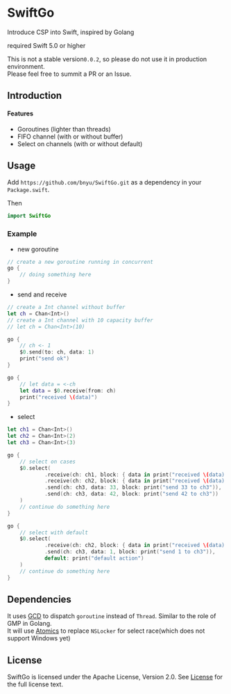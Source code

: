 # SwiftGo

Introduce CSP into Swift, inspired by Golang

required Swift 5.0 or higher

This is not a stable version<code>0.0.2</code>, so please do not use it in production environment.  
Please feel free to summit a PR or an Issue.

## Introduction
#### Features
- Goroutines (lighter than threads)
- FIFO channel (with or without buffer)
- Select on channels (with or without default)

## Usage

Add `https://github.com/bnyu/SwiftGo.git` as a dependency in your `Package.swift`.

Then
```swift
import SwiftGo
```

### Example

- new goroutine
```swift
// create a new goroutine running in concurrent
go {
    // doing something here
}
```

- send and receive
```swift
// create a Int channel without buffer
let ch = Chan<Int>()
// create a Int channel with 10 capacity buffer
// let ch = Chan<Int>(10)

go {
    // ch <- 1
    $0.send(to: ch, data: 1)
    print("send ok")
}

go {
    // let data = <-ch
    let data = $0.receive(from: ch)
    print("received \(data)")
}
```

- select
```swift
let ch1 = Chan<Int>()
let ch2 = Chan<Int>(2)
let ch3 = Chan<Int>(3)

go {
    // select on cases
    $0.select(
            .receive(ch: ch1, block: { data in print("received \(data) from ch1") }),
            .receive(ch: ch2, block: { data in print("received \(data) from ch2") }),
            .send(ch: ch3, data: 33, block: print("send 33 to ch3")),
            .send(ch: ch3, data: 42, block: print("send 42 to ch3"))
    )
    // continue do something here
}

go {
    // select with default
    $0.select(
            .receive(ch: ch2, block: { data in print("received \(data) from ch2") }),
            .send(ch: ch3, data: 1, block: print("send 1 to ch3")),
            default: print("default action")
    )
    // continue do something here
}
```

## Dependencies
It uses [GCD](https://github.com/apple/swift-corelibs-libdispatch) to dispatch `goroutine` instead of `Thread`.
Similar to the role of GMP in Golang.  
It will use [Atomics](https://github.com/apple/swift-atomics) to replace `NSLocker` for select race(which does not support Windows yet)

## License
SwiftGo is licensed under the Apache License, Version 2.0. See [License](LICENSE) for the full license text.
